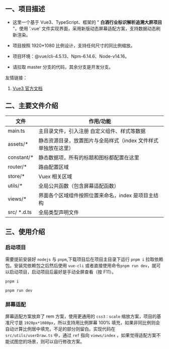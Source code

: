 ## 一、项目描述

- 这里一个基于 Vue3、TypeScript、框架的 " **白酒行业标识解析追溯大屏项目** "，使用 '.vue' 文件实现界面，采用新版动态屏幕适配方案，支持数据动态刷新渲染。

- 项目按照 1920\*1080 比例设计，支持任何尺寸的同比例缩放。
- 项目环境：@vue/cli-4.5.13、Npm-6.14.6、Node-v14.16。
- 请拉取 master 分支的代码，其余分支是开发分支。

友情链接：

1.  [Vue3 官方文档](https://composition-api.vuejs.org/zh/api.html#setup)

## 二、主要文件介绍

| 文件         | 作用/功能                                                      |
| ------------ | -------------------------------------------------------------- |
| main.ts      | 主目录文件，引入注册 自定义组件、样式等数据                    |
| assets/\*    | 静态资源目录，放置图片与全局样式（index 文件样式单独放在这里） |
| constant/\*  | 静态数据项，所有的标题和图标都配置在这里                       |
| router/\*    | 路由配置区域                                                   |
| store/\*     | Vuex 相关区域                                                  |
| utils/\*     | 全局公共函数（包含屏幕适配函数）                               |
| views/\*     | 界面各个区域组件按照位置来命名，index 是项目主结构             |
| src/ \*.d.ts | 全局类型声明文件                                               |

## 三、使用介绍

### 启动项目

需要提前安装好 `nodejs` 与 `pnpm`,下载项目后在项目主目录下运行 `pnpm i` 拉取依赖包。安装完依赖包之后然后使用 `vue-cli` 或者直接使用命令`pnpm run dev`，就可以启动项目，启动项目后最好是手动全屏查看（按 F11）。

```bash
pnpm i
```

```bash
pnpm run dev
```

### 屏幕适配

屏幕适配方案放弃了 rem 方案，使用更通用的 `css3：scale` 缩放方案，项目的基准尺寸是 `1920px*1080px`，所以支持用比例屏幕 100% 填充，如果非同比例则会自动计算比例居中填充，不足的部分则留白。实现代码在 `src/utils/userDraw.ts` 中，通过 `ref` 指向 `views/index` ，如果觉得适配方案不能试图您的场景，则可以自行修改方案。
